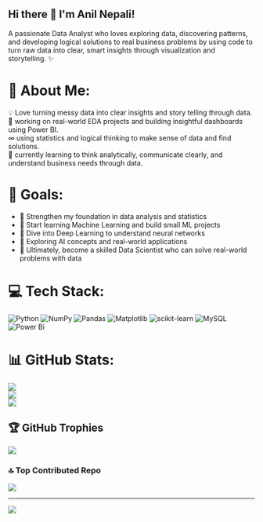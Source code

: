 ## Hi there 👋 I'm Anil Nepali!
A passionate Data Analyst who loves exploring data, discovering patterns, and developing logical solutions to real business problems by using code to turn raw data into clear, smart insights through visualization and storytelling. ✨

# 💫 About Me:
💡 Love turning messy data into clear insights and story telling through data.<br>🔭 working on real-world EDA projects and building insightful dashboards using Power BI.<br>  ∞   using statistics and logical thinking to make sense of data and find solutions.<br>🌱  currently learning to think analytically, communicate clearly, and understand business needs through data.

# 🎯 Goals:
- 📌 Strengthen my foundation in data analysis and statistics  
- 🤖 Start learning Machine Learning and build small ML projects  
- 🧠 Dive into Deep Learning to understand neural networks  
- 🧬 Exploring AI concepts and real-world applications  
- 🚀 Ultimately, become a skilled Data Scientist who can solve real-world problems with data


# 💻 Tech Stack:
![Python](https://img.shields.io/badge/python-3670A0?style=for-the-badge&logo=python&logoColor=ffdd54) ![NumPy](https://img.shields.io/badge/numpy-%23013243.svg?style=for-the-badge&logo=numpy&logoColor=white) ![Pandas](https://img.shields.io/badge/pandas-%23150458.svg?style=for-the-badge&logo=pandas&logoColor=white) ![Matplotlib](https://img.shields.io/badge/Matplotlib-%23ffffff.svg?style=for-the-badge&logo=Matplotlib&logoColor=black) ![scikit-learn](https://img.shields.io/badge/scikit--learn-%23F7931E.svg?style=for-the-badge&logo=scikit-learn&logoColor=white) ![MySQL](https://img.shields.io/badge/mysql-4479A1.svg?style=for-the-badge&logo=mysql&logoColor=white) ![Power Bi](https://img.shields.io/badge/power_bi-F2C811?style=for-the-badge&logo=powerbi&logoColor=black)
# 📊 GitHub Stats:
![](https://github-readme-stats.vercel.app/api?username=anil-nepali&theme=dark&hide_border=false&include_all_commits=false&count_private=false)<br/>
![](https://nirzak-streak-stats.vercel.app/?user=anil-nepali&theme=dark&hide_border=false)<br/>
![](https://github-readme-stats.vercel.app/api/top-langs/?username=anil-nepali&theme=dark&hide_border=false&include_all_commits=false&count_private=false&layout=compact)

## 🏆 GitHub Trophies
![](https://github-profile-trophy.vercel.app/?username=anil-nepali&theme=radical&no-frame=false&no-bg=true&margin-w=4)

### 🔝 Top Contributed Repo
![](https://github-contributor-stats.vercel.app/api?username=anil-nepali&limit=5&theme=dark&combine_all_yearly_contributions=true)

---
[![](https://visitcount.itsvg.in/api?id=anil-nepali&icon=0&color=0)](https://visitcount.itsvg.in)

<!-- Proudly created with GPRM ( https://gprm.itsvg.in ) -->
